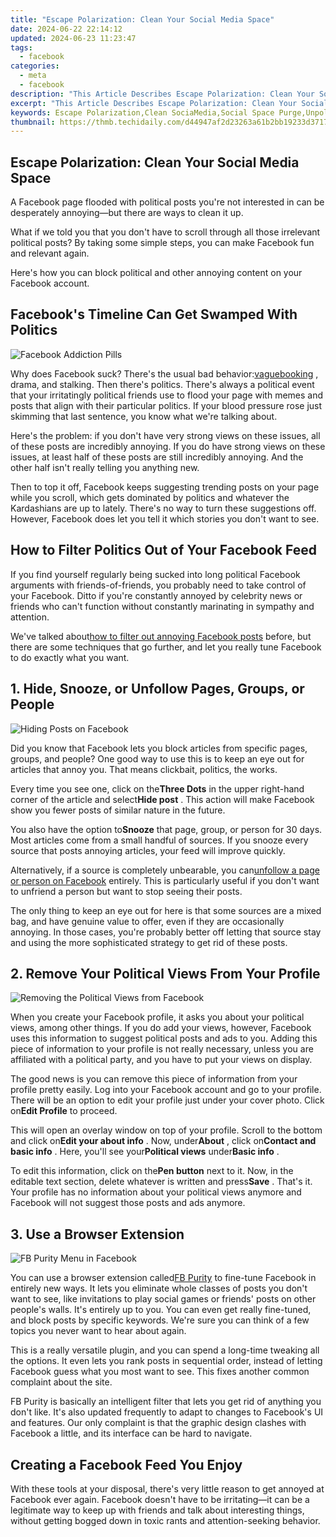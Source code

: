 ```yaml
---
title: "Escape Polarization: Clean Your Social Media Space"
date: 2024-06-22 22:14:12
updated: 2024-06-23 11:23:47
tags:
  - facebook
categories:
  - meta
  - facebook
description: "This Article Describes Escape Polarization: Clean Your Social Media Space"
excerpt: "This Article Describes Escape Polarization: Clean Your Social Media Space"
keywords: Escape Polarization,Clean SociaMedia,Social Space Purge,Unpolarize Feeds,Balance SociaSpace,Filter Social Bias,Neutral Social Spaces
thumbnail: https://thmb.techidaily.com/d44947af2d23263a61b2bb19233d3717a7fd178394378301c673d9cd094e466a.jpg
---
```


## Escape Polarization: Clean Your Social Media Space

 A Facebook page flooded with political posts you're not interested in can be desperately annoying—but there are ways to clean it up.

 What if we told you that you don't have to scroll through all those irrelevant political posts? By taking some simple steps, you can make Facebook fun and relevant again.

 Here's how you can block political and other annoying content on your Facebook account.

## Facebook's Timeline Can Get Swamped With Politics

![Facebook Addiction Pills](https://static0.makeuseofimages.com/wordpress/wp-content/uploads/2022/06/Facebook-Addiction-Pills.jpg)

 Why does Facebook suck? There's the usual bad behavior:[vaguebooking](https://www.makeuseof.com/tag/imbecilic-art-vaguebooking/) , drama, and stalking. Then there's politics. There's always a political event that your irritatingly political friends use to flood your page with memes and posts that align with their particular politics. If your blood pressure rose just skimming that last sentence, you know what we're talking about.

 Here's the problem: if you don't have very strong views on these issues, all of these posts are incredibly annoying. If you do have strong views on these issues, at least half of these posts are still incredibly annoying. And the other half isn't really telling you anything new.

 Then to top it off, Facebook keeps suggesting trending posts on your page while you scroll, which gets dominated by politics and whatever the Kardashians are up to lately. There's no way to turn these suggestions off. However, Facebook does let you tell it which stories you don't want to see.

## How to Filter Politics Out of Your Facebook Feed

 If you find yourself regularly being sucked into long political Facebook arguments with friends-of-friends, you probably need to take control of your Facebook. Ditto if you're constantly annoyed by celebrity news or friends who can't function without constantly marinating in sympathy and attention.

 We've talked about[how to filter out annoying Facebook posts](https://www.makeuseof.com/filter-out-annoying-facebook-posts-with-these-tools/) before, but there are some techniques that go further, and let you really tune Facebook to do exactly what you want.

## 1\. Hide, Snooze, or Unfollow Pages, Groups, or People

![Hiding Posts on Facebook](https://static1.makeuseofimages.com/wordpress/wp-content/uploads/2022/06/Hiding-Posts-on-Facebook.jpg)

 Did you know that Facebook lets you block articles from specific pages, groups, and people? One good way to use this is to keep an eye out for articles that annoy you. That means clickbait, politics, the works.

 Every time you see one, click on the**Three Dots** in the upper right-hand corner of the article and select**Hide post** . This action will make Facebook show you fewer posts of similar nature in the future.

 You also have the option to**Snooze** that page, group, or person for 30 days. Most articles come from a small handful of sources. If you snooze every source that posts annoying articles, your feed will improve quickly.

 Alternatively, if a source is completely unbearable, you can[unfollow a page or person on Facebook](https://www.makeuseof.com/tag/unfollow-follow-facebook/) entirely. This is particularly useful if you don't want to unfriend a person but want to stop seeing their posts.

 The only thing to keep an eye out for here is that some sources are a mixed bag, and have genuine value to offer, even if they are occasionally annoying. In those cases, you're probably better off letting that source stay and using the more sophisticated strategy to get rid of these posts.

## 2\. Remove Your Political Views From Your Profile

![Removing the Political Views from Facebook](https://static1.makeuseofimages.com/wordpress/wp-content/uploads/2022/06/Removing-the-Political-Views-from-Facebook.jpg)

 When you create your Facebook profile, it asks you about your political views, among other things. If you do add your views, however, Facebook uses this information to suggest political posts and ads to you. Adding this piece of information to your profile is not really necessary, unless you are affiliated with a political party, and you have to put your views on display.

 The good news is you can remove this piece of information from your profile pretty easily. Log into your Facebook account and go to your profile. There will be an option to edit your profile just under your cover photo. Click on**Edit Profile** to proceed.

 This will open an overlay window on top of your profile. Scroll to the bottom and click on**Edit your about info** . Now, under**About** , click on**Contact and basic info** . Here, you'll see your**Political views** under**Basic info** .

 To edit this information, click on the**Pen button** next to it. Now, in the editable text section, delete whatever is written and press**Save** . That's it. Your profile has no information about your political views anymore and Facebook will not suggest those posts and ads anymore.

## 3\. Use a Browser Extension

![FB Purity Menu in Facebook](https://static1.makeuseofimages.com/wordpress/wp-content/uploads/2022/06/FB-Purity-Menu-in-Facebook.jpg)

 You can use a browser extension called[FB Purity](https://chrome.google.com/webstore/detail/fbfluffbustingpurity/nmkinhboiljjkhaknpaeaicmdjhagpep) to fine-tune Facebook in entirely new ways. It lets you eliminate whole classes of posts you don't want to see, like invitations to play social games or friends' posts on other people's walls. It's entirely up to you. You can even get really fine-tuned, and block posts by specific keywords. We're sure you can think of a few topics you never want to hear about again.

 This is a really versatile plugin, and you can spend a long-time tweaking all the options. It even lets you rank posts in sequential order, instead of letting Facebook guess what you most want to see. This fixes another common complaint about the site.

 FB Purity is basically an intelligent filter that lets you get rid of anything you don't like. It's also updated frequently to adapt to changes to Facebook's UI and features. Our only complaint is that the graphic design clashes with Facebook a little, and its interface can be hard to navigate.

## Creating a Facebook Feed You Enjoy

 With these tools at your disposal, there's very little reason to get annoyed at Facebook ever again. Facebook doesn't have to be irritating—it can be a legitimate way to keep up with friends and talk about interesting things, without getting bogged down in toxic rants and attention-seeking behavior.


<ins class="adsbygoogle"
     style="display:block"
     data-ad-format="autorelaxed"
     data-ad-client="ca-pub-7571918770474297"
     data-ad-slot="1223367746"></ins>



<ins class="adsbygoogle"
     style="display:block"
     data-ad-client="ca-pub-7571918770474297"
     data-ad-slot="8358498916"
     data-ad-format="auto"
     data-full-width-responsive="true"></ins>
